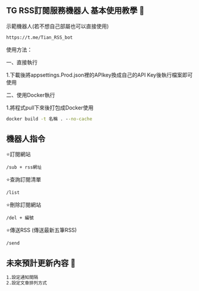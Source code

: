 ## TG RSS訂閱服務機器人 基本使用教學  :memo:

示範機器人(若不想自己部屬也可以直接使用)

```cmd
https://t.me/Tian_RSS_bot
```

使用方法：

一、直接執行

1.下載後將appsettings.Prod.json裡的APIkey換成自己的API Key後執行檔案即可使用

二、使用Docker執行

1.將程式pull下來後打包成Docker使用
```cmd
docker build -t 名稱 . --no-cache
```

## 機器人指令

⭐️訂閱網站
```cmd
/sub + rss網址
```

⭐️查詢訂閱清單
```cmd
/list 
```

⭐️刪除訂閱網站
```cmd
/del + 編號 
```

⭐️傳送RSS (傳送最新五筆RSS)
```cmd
/send
```

## 未來預計更新內容  :memo:
```cmd
1.設定通知間隔
2.設定文章排列方式
```
